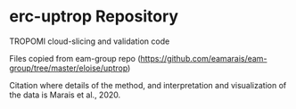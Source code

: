 # erc-uptrop Repository
TROPOMI cloud-slicing and validation code

Files copied from eam-group repo (https://github.com/eamarais/eam-group/tree/master/eloise/uptrop)

Citation where details of the method, and interpretation and visualization of the data is Marais et al., 2020.
